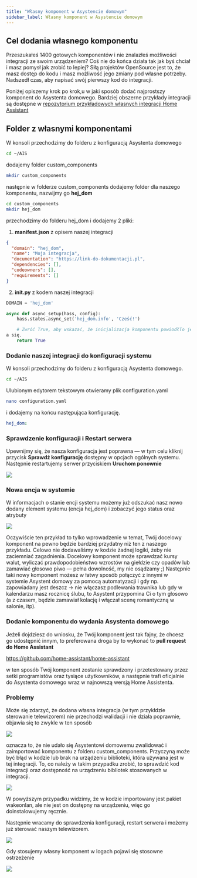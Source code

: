 ```yaml
---
title: "Własny komponent w Asystencie domowym"
sidebar_label: Własny komponent w Asystencie domowym
---
```


## Cel dodania własnego komponentu

Przeszukałeś 1400 gotowych komponentów i nie znalazłeś możliwości integracji ze swoim urządzeniem? Coś nie do końca działa tak jak byś chciał i masz pomysł jak zrobić to lepiej? Siłą projektów OpenSource jest to, że masz dostęp do kodu i masz możliwość jego zmiany pod własne potrzeby. Nadszedł czas, aby napisać swój pierwszy kod do integracji.

Poniżej opiszemy krok po krok,u w jaki sposób dodać najprostszy komponent do Asystenta domowego.
Bardziej obszerne przykłady integracji są dostępne w <a href="https://github.com/home-assistant/example-custom-config/tree/master/custom_components/" target="_blank">repozytorium przykładowych własnych integracji Home Assistant</a>


## Folder z własnymi komponentami

W konsoli przechodzimy do folderu z konfiguracją Asystenta domowego

```bash
cd ~/AIS
```

dodajemy folder custom_components

```bash
mkdir custom_components
```

następnie w folderze custom_components dodajemy folder dla naszego komponentu, nazwijmy go **hej_dom**


```bash
cd custom_components
mkdir hej_dom
```

przechodzimy do folderu hej_dom i dodajemy 2 pliki:

1. **manifest.json** z opisem naszej integracji

```json
{
  "domain": "hej_dom",
  "name": "Moja integracja",
  "documentation": "https://link-do-dokumentacji.pl",
  "dependencies": [],
  "codeowners": [],
  "requirements": []
}
```

2. **__init__.py** z kodem naszej integracji

```python
DOMAIN = 'hej_dom'

async def async_setup(hass, config):
    hass.states.async_set('hej_dom.info', 'Cześć!')

    # Zwróć True, aby wskazać, że inicjalizacja komponentu powiodłTo jest całkiem proste — wprowadzimy Cię w ten proces krok po kroku.
a się.
    return True
```

### Dodanie naszej integracji do konfiguracji systemu

W konsoli przechodzimy do folderu z konfiguracją Asystenta domowego.

```bash
cd ~/AIS
```

Ulubionym edytorem tekstowym otwieramy plik configuration.yaml

```bash
nano configuration.yaml
```

i dodajemy na końcu następująca konfigurację.

```yaml
hej_dom:
```


### Sprawdzenie konfiguracji i Restart serwera

Upewnijmy się, że nasza konfiguracja jest poprawna — w tym celu kliknij przycisk **Sprawdź konfigurację** dostępny w opcjach ogólnych systemu. Następnie restartujemy serwer przyciskiem **Uruchom ponownie**

<img src="/AIS-docs/img/en/bramka/faq_sensor_4.png"> </img>


### Nowa encja w systemie

W informacjach o stanie encji systemu możemy już odszukać nasz nowo dodany element systemu (encja hej_dom) i zobaczyć jego status oraz atrybuty

<img src="/AIS-docs/img/en/bramka/faq_custom_component_1.png"> </img>

Oczywiście ten przykład to tylko wprowadzenie w temat, Twój docelowy komponent na pewno będzie bardziej przydatny niż ten z naszego przykładu. Celowo nie dodawaliśmy w kodzie żadnej logiki, żeby nie zaciemniać zagadnienia. Docelowy komponent może sprawdzać kursy walut, wyliczać prawdopodobieństwo wzrostów na giełdzie czy opadów lub zamawiać głosowo piwo — pełna dowolność, my nie osądzamy ;)
Następnie taki nowy komponent możesz w łatwy sposób połączyć z innymi w systemie Asystent domowy za pomocą automatyzacji i gdy np. zapowiadany jest deszcz -> nie włączasz podlewania trawnika lub gdy w kalendarzu masz rocznicę ślubu, to Asystent przypomina Ci o tym głosowo (a z czasem, będzie zamawiał kolację i włączał scenę romantyczną w salonie, itp).


### Dodanie komponentu do wydania Asystenta domowego

Jeżeli dojdziesz do wniosku, że Twój komponent jest tak fajny, że chcesz go udostępnić innym, to preferowana droga by to wykonać to **pull request do Home Assistant**

https://github.com/home-assistant/home-assistant

w ten sposób Twój komponent zostanie sprawdzony i przetestowany przez setki programistów oraz tysiące użytkowników, a następnie trafi oficjalnie do Asystenta domowego wraz w najnowszą wersją Home Assistenta.


### Problemy

Może się zdarzyć, że dodana własna integracja (w tym przykłdzie sterowanie telewizorem) nie przechodzi walidacji i nie działa poprawnie, objawia się to zwykle w ten sposób

<img src="/AIS-docs/img/en/bramka/faq_custom_component_2.png"> </img>

oznacza to, że nie udało się Asystentowi domowemu zwalidować i zaimportować komponentu z folderu custom_components. Przyczyną może być błąd w kodzie lub brak na urządzeniu biblioteki, która używana jest w tej integracji.
To, co należy w takim przypadku zrobić, to sprawdzić kod integracji oraz dostępność na urządzeniu bibliotek stosowanych w integracji.

<img src="/AIS-docs/img/en/bramka/faq_custom_component_3.png"> </img>

W powyższym przypadku widzimy, że w kodzie importowany jest pakiet wakeonlan, ale nie jest on dostępny na urządzeniu, więc go doinstalowujemy ręcznie.

Następnie wracamy do sprawdzenia konfiguracji, restart serwera i możemy już sterować naszym telewizorem.

<img src="/AIS-docs/img/en/bramka/faq_custom_component_4.png"> </img>


Gdy stosujemy własny komponent w logach pojawi się stosowne ostrzeżenie

<img src="/AIS-docs/img/en/bramka/faq_custom_component_5.png"> </img>
